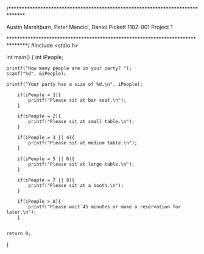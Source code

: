 /******************************************************************************

Austin Marshburn, Peter Mancici, Daniel Pickett
1102-001
Project 1

*******************************************************************************/
#include <stdio.h>

int main()
{
    int iPeople;
    
    printf("How many people are in your party? ");
    scanf("%d", &iPeople);
    
    printf("Your party has a size of %d.\n", iPeople);
    
        if(iPeople = 1){
            printf("Please sit at bar seat.\n");
        }
        
        if(iPeople = 2){
            printf("Please sit at small table.\n");
        }
        
        if(iPeople = 3 || 4){
            printf("Please sit at medium table.\n");
        }
        
        if(iPeople = 5 || 6){
            printf("Please sit at large table.\n");
        }
        
        if(iPeople = 7 || 8){
            printf("Please sit at a booth.\n");
        }
        
        if(iPeople > 8){
            printf("Please wait 45 minutes or make a reservation for later.\n");
        }
        

    return 0;
}
